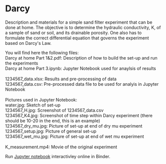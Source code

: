 # Darcy
Description and materials for a simple sand filter experiment that can be done at home. The objective is to determine the hydraulic conductivity, K, of a sample of sand or soil, and its drainable porosity. One also has to formulate the correct differential equation that governs the experiment based on Darcy's Law.

You will find here the following files:<br>
Darcy at home Part 1&2.pdf: Description of how to build the set-up and run the experiments<br>
Darcy at home Part 3.ipynb: Jupyter Notebook used for anaylsis of results<br>
<br>
1234567_data.xlsx: Results and pre-processing of data<br>
1234567_data.csv: Pre-processed data file to be used for analyis in Jupyter Notebook<br>
<br>
Pictures used in Jupyter Notebook:<br>
water.jpg: Sketch of set-up<br>
1234567_H.jpg: Screenshot of 1234567_data.csv<br>
1234567_K4.jpg: Screenshot of time step within Darcy experiment (there should be 10-20 in the end, this is an example)<br>
1234567_dry_mu.jpg: Picture of set-up at end of dry mu experiment<br>
1234567_setup.jpg: Picture of general set-up<br>
1234567_wet_mu.jpg: Picture of set-up at end of wet mu experiment<br>
<br>
K_measurement.mp4: Movie of the original experiment

Run [Jupyter notebook](https://mybinder.org/v2/gh/nvandegiesen/Darcy/master?filepath=Darcy_at_home_Part_3.ipynb) interactivley online in Binder.
